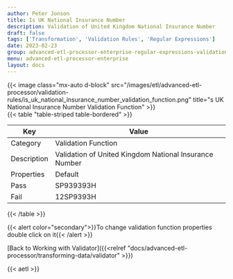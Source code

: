 ```yaml
---
author: Peter Jonson
title: Is UK National Insurance Number
description: Validation of United Kingdom National Insurance Number
draft: false
tags: ['Transformation', 'Validation Rules', 'Regular Expressions']
date: 2023-02-23
group: advanced-etl-processor-enterprise-regular-expressions-validation
menu: advanced-etl-processor-enterprise
layout: docs
---
```


{{< image class="mx-auto d-block"  src="/images/etl/advanced-etl-processor/validation-rules/is_uk_national_insurance_number_validation_function.png" title="s UK National Insurance Number Validation Function" >}}
\
{{< table "table-striped table-bordered" >}}

| Key         | Value                                                  |
| ----------- | ------------------------------------------------------ |
| Category    | Validation Function                                    |
| Description | Validation of United Kingdom National Insurance Number |
| Properties  | Default                                                |
| Pass        | SP939393H                                              |
| Fail        | 12SP9393H                                              |

{{< /table >}}

{{< alert color="secondary">}}To change validation function properties double click on it{{< /alert >}}

[Back to Working with Validator]({{<relref "docs/advanced-etl-processor/transforming-data/validator" >}})

{{< aetl >}}

